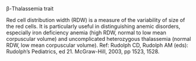β-Thalassemia trait

Red cell distribution width (RDW) is a measure of the variability of size of the red cells.  It is particularly useful in distinguishing anemic disorders, especially iron deficiency anemia (high RDW, normal to low mean corpuscular volume) and uncomplicated heterozygous thalassemia (normal RDW, low mean corpuscular volume). Ref: Rudolph CD, Rudolph AM (eds): Rudolph’s Pediatrics, ed 21. McGraw-Hill, 2003, pp 1523, 1528.